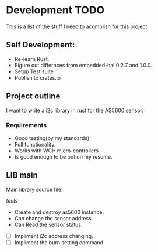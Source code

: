 # Development TODO

This is a list of the stuff I need to acomplish for this project.


## Self Development:

- Re-learn Rust.
- Figure out differnces from embedded-hal 0.2.7 and 1.0.0.
- Setup Test suite
- Publish to crates.io


## Project outline

I want to write a i2c library in rust for the AS5600 sensor.

### Requirements

- Good testing(by my standards)
- Full functionality.
- Works with WCH micro-controllers
- Is good enough to be put on my resume.


## LIB main

Main library source file.

*tests*

- Create and destroy as5600 instance.
- Can change the sensor address.
- Can Read the sensor status.


- [ ] Impliment i2c address changing.
- [ ] Impliment the burn setting command.
